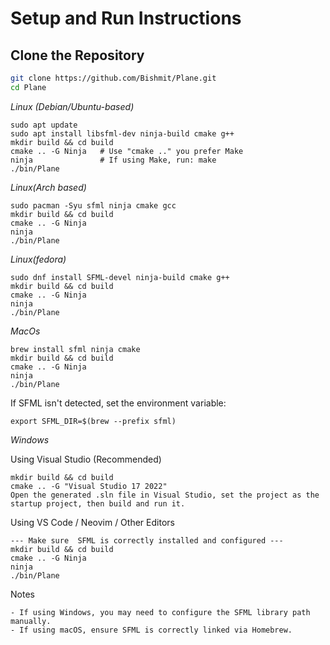 # **Setup and Run Instructions**

## **Clone the Repository**
```sh
git clone https://github.com/Bishmit/Plane.git
cd Plane
```
*Linux (Debian/Ubuntu-based)*
```
sudo apt update
sudo apt install libsfml-dev ninja-build cmake g++
mkdir build && cd build
cmake .. -G Ninja   # Use "cmake .." you prefer Make
ninja               # If using Make, run: make
./bin/Plane

```
*Linux(Arch based)*
```
sudo pacman -Syu sfml ninja cmake gcc
mkdir build && cd build
cmake .. -G Ninja
ninja
./bin/Plane
```

*Linux(fedora)*
```
sudo dnf install SFML-devel ninja-build cmake g++
mkdir build && cd build
cmake .. -G Ninja
ninja
./bin/Plane
```

*MacOs*
```
brew install sfml ninja cmake
mkdir build && cd build
cmake .. -G Ninja
ninja
./bin/Plane
```

If SFML isn't detected, set the environment variable:
```
export SFML_DIR=$(brew --prefix sfml)
```
*Windows*

Using Visual Studio (Recommended)
```
mkdir build && cd build
cmake .. -G "Visual Studio 17 2022"
Open the generated .sln file in Visual Studio, set the project as the startup project, then build and run it.
```
Using VS Code / Neovim / Other Editors
```
--- Make sure  SFML is correctly installed and configured ---
mkdir build && cd build
cmake .. -G Ninja
ninja
./bin/Plane
```

Notes

    - If using Windows, you may need to configure the SFML library path manually.
    - If using macOS, ensure SFML is correctly linked via Homebrew.




